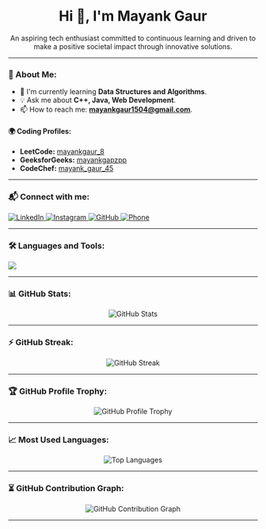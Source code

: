 <h1 align="center">Hi 👋, I'm Mayank Gaur</h1>

<p align="center">
  An aspiring tech enthusiast committed to continuous learning and driven to make a positive societal impact through innovative solutions.
</p>

---
### 🚀 About Me:
- 🔧 I'm currently learning **Data Structures and Algorithms**.  
- 💡 Ask me about **C++, Java, Web Development**.  
- 📫 How to reach me: **mayankgaur1504@gmail.com**.  

#### 🌍 Coding Profiles:  
- **LeetCode:** [mayankgaur_8](https://leetcode.com/u/mayankgaur_8/)  
- **GeeksforGeeks:** [mayankgapzpp](https://www.geeksforgeeks.org/user/mayankgapzpp/)  
- **CodeChef:** [mayank_gaur_45](https://www.codechef.com/users/mayank_gaur_45)  


---

### 📬 Connect with me:
<p align="left">
  <a href="https://www.linkedin.com/in/mayank-gaur-36b382254/" target="_blank">
    <img src="https://img.shields.io/badge/LinkedIn-MayankGaur-blue?style=flat&logo=linkedin" alt="LinkedIn" />
  </a>
  <a href="https://www.instagram.com/mayankgaur_8" target="_blank">
    <img src="https://img.shields.io/badge/Instagram-MayankGaur-purple?style=flat&logo=instagram" alt="Instagram" />
  </a>
  <a href="https://github.com/mayankgaur0405" target="_blank">
    <img src="https://img.shields.io/badge/GitHub-MayankGaur-black?style=flat&logo=github" alt="GitHub" />
  </a>
  <a href="tel:+918929641963">
    <img src="https://img.shields.io/badge/Phone-+91%208929641963green?style=flat&logo=whatsapp" alt="Phone" />
  </a>
</p>


---

### 🛠️ Languages and Tools:
<p align="left">
  <img src="https://skillicons.dev/icons?i=cpp,java,js,nodejs,mongodb,react,html,css" />
</p>

---

### 📊 GitHub Stats:
<p align="center">
  <img src="https://github-readme-stats.vercel.app/api?username=mayankgaur&show_icons=true&theme=radical" alt="GitHub Stats" />
</p>

---

### ⚡ GitHub Streak:
<p align="center">
  <img src="https://github-readme-streak-stats.herokuapp.com/?user=mayankgaur&theme=radical" alt="GitHub Streak" />
</p>

---

### 🏆 GitHub Profile Trophy:
<p align="center">
  <img src="https://github-profile-trophy.vercel.app/?username=mayankgaur&theme=radical&column=7" alt="GitHub Profile Trophy" />
</p>

---

### 📈 Most Used Languages:
<p align="center">
  <img src="https://github-readme-stats.vercel.app/api/top-langs/?username=mayankgaur&layout=compact&theme=radical" alt="Top Languages" />
</p>

---

### ⏳ GitHub Contribution Graph:
<p align="center">
  <img src="https://github-readme-activity-graph.vercel.app/graph?username=mayankgaur&theme=react-dark" alt="GitHub Contribution Graph" />
</p>

---
